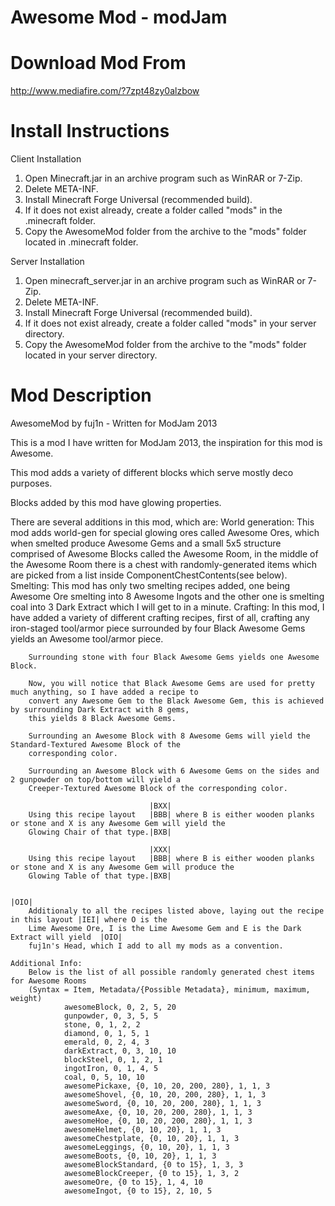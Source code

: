 Awesome Mod - modJam
====================

Download Mod From
=================
http://www.mediafire.com/?7zpt48zy0alzbow

Install Instructions
====================
Client Installation
1. Open Minecraft.jar in an archive program such as WinRAR or 7-Zip.
2. Delete META-INF.
3. Install Minecraft Forge Universal (recommended build).
4. If it does not exist already, create a folder called "mods" in the .minecraft folder.
5. Copy the AwesomeMod folder from the archive to the "mods" folder located in .minecraft folder.

Server Installation
1. Open minecraft_server.jar in an archive program such as WinRAR or 7-Zip.
2. Delete META-INF.
3. Install Minecraft Forge Universal (recommended build).
4. If it does not exist already, create a folder called "mods" in your server directory.
5. Copy the AwesomeMod folder from the archive to the "mods" folder located in your server directory.

Mod Description
===============

AwesomeMod by fuj1n - Written for ModJam 2013

This is a mod I have written for ModJam 2013, the inspiration for this mod is Awesome.

This mod adds a variety of different blocks which serve mostly deco purposes.

Blocks added by this mod have glowing properties.

There are several additions in this mod, which are:
    World generation:
        This mod adds world-gen for special glowing ores called Awesome Ores, which when smelted produce Awesome Gems
        and a small 5x5 structure comprised of Awesome Blocks called the Awesome Room, in the middle of the Awesome Room
        there is a chest with randomly-generated items which are picked from a list inside ComponentChestContents(see below).
    Smelting:
        This mod has only two smelting recipes added, one being Awesome Ore smelting into 8 Awesome Ingots and the other one
        is smelting coal into 3 Dark Extract which I will get to in a minute.
    Crafting:
        In this mod, I have added a variety of different crafting recipes, first of all, crafting any iron-staged tool/armor piece
        surrounded by four Black Awesome Gems yields an Awesome tool/armor piece.
        
        Surrounding stone with four Black Awesome Gems yields one Awesome Block.
        
        Now, you will notice that Black Awesome Gems are used for pretty much anything, so I have added a recipe to
        convert any Awesome Gem to the Black Awesome Gem, this is achieved by surrounding Dark Extract with 8 gems,
        this yields 8 Black Awesome Gems.
        
        Surrounding an Awesome Block with 8 Awesome Gems will yield the Standard-Textured Awesome Block of the
        corresponding color.
        
        Surrounding an Awesome Block with 6 Awesome Gems on the sides and 2 gunpowder on top/bottom will yield a
        Creeper-Textured Awesome Block of the corresponding color.
                                  
                                   |BXX|  
        Using this recipe layout   |BBB| where B is either wooden planks or stone and X is any Awesome Gem will yield the
        Glowing Chair of that type.|BXB|
                                  
                                   |XXX|
        Using this recipe layout   |BBB| where B is either wooden planks or stone and X is any Awesome Gem will produce the
        Glowing Table of that type.|BXB|
        
                                                                                          |OIO|
        Additionaly to all the recipes listed above, laying out the recipe in this layout |IEI| where O is the
        Lime Awesome Ore, I is the Lime Awesome Gem and E is the Dark Extract will yield  |OIO|
        fuj1n's Head, which I add to all my mods as a convention.
        
    Additional Info:
        Below is the list of all possible randomly generated chest items for Awesome Rooms
        (Syntax = Item, Metadata/{Possible Metadata}, minimum, maximum, weight)
                awesomeBlock, 0, 2, 5, 20
                gunpowder, 0, 3, 5, 5
                stone, 0, 1, 2, 2
                diamond, 0, 1, 5, 1
                emerald, 0, 2, 4, 3
                darkExtract, 0, 3, 10, 10
                blockSteel, 0, 1, 2, 1
                ingotIron, 0, 1, 4, 5
                coal, 0, 5, 10, 10
                awesomePickaxe, {0, 10, 20, 200, 280}, 1, 1, 3
                awesomeShovel, {0, 10, 20, 200, 280}, 1, 1, 3
                awesomeSword, {0, 10, 20, 200, 280}, 1, 1, 3
                awesomeAxe, {0, 10, 20, 200, 280}, 1, 1, 3
                awesomeHoe, {0, 10, 20, 200, 280}, 1, 1, 3
                awesomeHelmet, {0, 10, 20}, 1, 1, 3
                awesomeChestplate, {0, 10, 20}, 1, 1, 3
                awesomeLeggings, {0, 10, 20}, 1, 1, 3
                awesomeBoots, {0, 10, 20}, 1, 1, 3
                awesomeBlockStandard, {0 to 15}, 1, 3, 3
                awesomeBlockCreeper, {0 to 15}, 1, 3, 2
                awesomeOre, {0 to 15}, 1, 4, 10
                awesomeIngot, {0 to 15}, 2, 10, 5
                                
                                 

